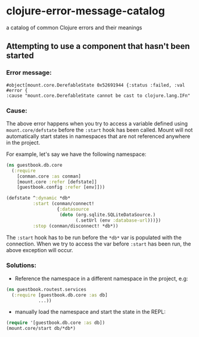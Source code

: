 # clojure-error-message-catalog
a catalog of common Clojure errors and their meanings

## Attempting to use a component that hasn't been started

### Error message:

```
#object[mount.core.DerefableState 0x52691944 {:status :failed, :val #error { 
:cause "mount.core.DerefableState cannot be cast to clojure.lang.IFn"
```

### Cause:

The above error happens when you try to access a variable defined using `mount.core/defstate`
before the `:start` hook has been called. Mount will not automatically start states in namespaces
that are not referenced anywhere in the project.

For example, let's say we have the following namespace:

```clojure
(ns guestbook.db.core
  (:require
    [conman.core :as conman]
    [mount.core :refer [defstate]]
    [guestbook.config :refer [env]]))

(defstate ^:dynamic *db*
          :start (conman/connect!
                   {:datasource
                    (doto (org.sqlite.SQLiteDataSource.)
                          (.setUrl (env :database-url)))})
          :stop (conman/disconnect! *db*))
```

The `:start` hook has to be run before the `*db*` var is populated with the connection.
When we try to access the var before `:start` has been run, the above exception will occur.

### Solutions:

* Reference the namespace in a different namespace in the project, e.g:

```clojure
(ns guestbook.routest.services
  (:require [guestbook.db.core :as db]
            ...))
```

* manually load the namespace and start the state in the REPL:
 
```clojure
(require '[guestbook.db.core :as db])
(mount.core/start db/*db*)
```
